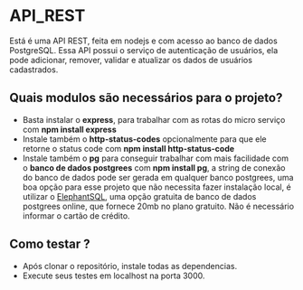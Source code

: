 # API_REST
Está é uma API REST, feita em nodejs e com acesso ao banco de dados PostgreSQL. Essa API possui o serviço de autenticação de usuários, ela pode adicionar, remover, validar e atualizar os dados de usuários cadastrados.

## Quais modulos são necessários para o projeto?
- Basta instalar o **express**, para trabalhar com as rotas do micro serviço com **npm install express**
- Instale também o **http-status-codes** opcionalmente para que ele retorne o status code com **npm install http-status-code**
- Instale também o **pg** para conseguir trabalhar com mais facilidade com o **banco de dados postgrees** com **npm install pg**, a string de conexão do banco de dados pode ser gerada em qualquer banco postgrees, uma boa opção para esse projeto que não necessita fazer instalação local, é utilizar o [ElephantSQL](https://www.elephantsql.com), uma opção gratuita de banco de dados postgrees online, que fornece 20mb no plano gratuito. Não é necessário informar o cartão de crédito.

## Como testar ?
- Após clonar o repositório, instale todas as dependencias.
- Execute seus testes em localhost na porta 3000.
